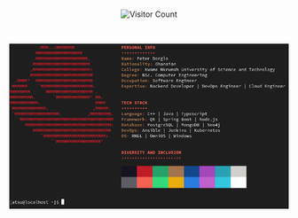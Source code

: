 <br>
<div align="center">

 ![Visitor Count](https://profile-counter.glitch.me/paddy-pyker/count.svg)

</div>

<br>

<div align="center">

 ![About Me](https://raw.githubusercontent.com/paddy-pyker/paddy-pyker/main/img/abt.png)

</div>
